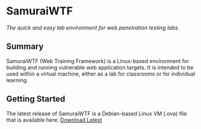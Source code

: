 # SamuraiWTF
_The quick and easy lab environment for web penetration testing labs._

## Summary
SamuraiWTF (Web Training Framework) is a Linux-based environment for building and running vulnerable web application targets.
It is intended to be used within a virtual machine, either as a lab for classrooms or for individual learning.

## Getting Started
The latest release of SamuraiWTF is a Debian-based Linux VM (.ova) file that is available here: [Download Latest](https://github.com/SamuraiWTF/samuraiwtf/releases/latest)
